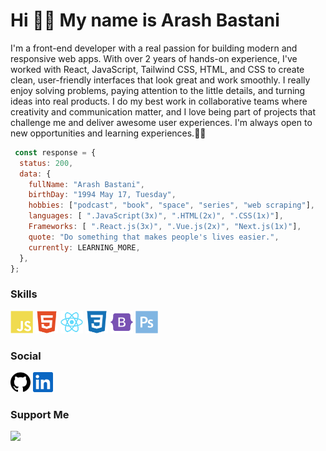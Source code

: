 Hi 🙋‍♂️ My name is Arash Bastani
======


I'm a front-end developer with a real passion for building modern and responsive web apps.
With over 2 years of hands-on experience, I've worked with React, JavaScript, Tailwind CSS, HTML, and CSS to create clean, user-friendly interfaces that look great and work smoothly.
I really enjoy solving problems, paying attention to the little details, and turning ideas into real products.
I do my best work in collaborative teams where creativity and communication matter, and I love being part of projects that challenge me and deliver awesome user experiences.
I'm always open to new opportunities and learning experiences.👨‍💻

```js
 const response = {
  status: 200,
  data: {
    fullName: "Arash Bastani",
    birthDay: "1994 May 17, Tuesday",
    hobbies: ["podcast", "book", "space", "series", "web scraping"],
    languages: [ ".JavaScript(3x)", ".HTML(2x)", ".CSS(1x)"],
    Frameworks: [ ".React.js(3x)", ".Vue.js(2x)", "Next.js(1x)"],
    quote: "Do something that makes people's lives easier.",
    currently: LEARNING_MORE,
  },
}; 
```

### Skills

<p align="left">
    <a href="https://developer.mozilla.org/en-US/docs/Web/JavaScript" target="_blank" rel="noreferrer"><img src="https://raw.githubusercontent.com/sabzlearn-ir/sabzlearn-ir/4d2a781931f79c747a132c28eae4ebfbb8eaa7d7/javascript-colored.svg" width="36" height="36" alt="Javascript" /></a>
    <a href="https://developer.mozilla.org/en-US/docs/Glossary/HTML5" target="_blank" rel="noreferrer"><img src="https://raw.githubusercontent.com/sabzlearn-ir/sabzlearn-ir/4d2a781931f79c747a132c28eae4ebfbb8eaa7d7/html5-colored.svg" width="36" height="36" alt="HTML5" /></a>
    <a href="https://reactjs.org/" target="_blank" rel="noreferrer"><img src="https://raw.githubusercontent.com/sabzlearn-ir/sabzlearn-ir/4d2a781931f79c747a132c28eae4ebfbb8eaa7d7/react-colored.svg" width="36" height="36" alt="React" /></a>
    <a href="https://www.w3.org/TR/CSS/#css" target="_blank" rel="noreferrer"><img src="https://raw.githubusercontent.com/sabzlearn-ir/sabzlearn-ir/4d2a781931f79c747a132c28eae4ebfbb8eaa7d7/css3-colored.svg" width="36" height="36" alt="CSS3" /></a>
    <a href="https://getbootstrap.com/" target="_blank" rel="noreferrer"><img src="https://raw.githubusercontent.com/sabzlearn-ir/sabzlearn-ir/4d2a781931f79c747a132c28eae4ebfbb8eaa7d7/bootstrap-colored.svg" width="36" height="36" alt="Bootstrap" /></a>
    <a href="https://www.adobe.com/uk/products/photoshop.html" target="_blank" rel="noreferrer"><img src="https://raw.githubusercontent.com/sabzlearn-ir/sabzlearn-ir/4d2a781931f79c747a132c28eae4ebfbb8eaa7d7/photoshop-colored.svg" width="36" height="36" alt="Photoshop" /></a>
</p>

### Social

<p align="left">
    <a href="https://github.com/bastaniarash" target="_blank" rel="noreferrer"><img src="https://raw.githubusercontent.com/sabzlearn-ir/sabzlearn-ir/326df429fa60b323e697a023715766629ad4047d/github.svg" width="32" height="32" /></a>
    <a href="https://www.linkedin.com/in/arash-bastani" target="_blank" rel="noreferrer"><img src="https://raw.githubusercontent.com/sabzlearn-ir/sabzlearn-ir/326df429fa60b323e697a023715766629ad4047d/linkedin.svg" width="32" height="32" /></a>
</p>

### Support Me

<a href="https://www.coffeete.ir/Arash.B">
    <img src="https://cdn.buymeacoffee.com/buttons/v2/default-yellow.png" width="200" />
</a>
